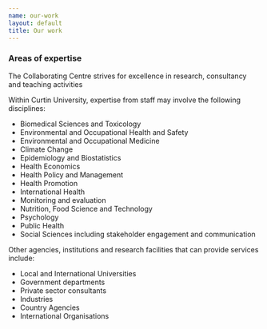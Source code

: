 ```yaml
---
name: our-work
layout: default
title: Our work
---
```


### Areas of expertise

The Collaborating Centre strives for excellence in research, consultancy and teaching activities

Within Curtin University, expertise from staff may involve the following disciplines:

- Biomedical Sciences and Toxicology
- Environmental and Occupational Health and Safety
- Environmental and Occupational Medicine
- Climate Change
- Epidemiology and Biostatistics
- Health Economics
- Health Policy and Management
- Health Promotion
- International Health
- Monitoring and evaluation
- Nutrition, Food Science and Technology
- Psychology
- Public Health
- Social Sciences including stakeholder engagement and communication


Other agencies, institutions and research facilities that can provide services include:

- Local and International Universities
- Government departments
- Private sector consultants
- Industries
- Country Agencies
- International Organisations

